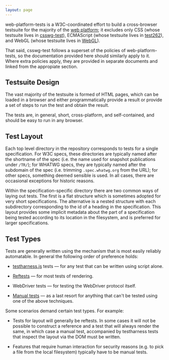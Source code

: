 ```yaml
---
layout: page
---
```


web-platform-tests is a W3C-coordinated effort to build a
cross-browser testsuite for the majority of
the [web platform][web-platform]; it excludes only CSS (whose
testsuite lives in [csswg-test][csswg-test]), ECMAScript (whose
testsuite lives in [test262][test262]), and WebGL (whose testsuite
lives in [WebGL][WebGL]).

That said, csswg-test follows a superset of the policies of
web-platform-tests, so the documentation provided here should
similarly apply to it. Where extra policies apply, they are provided
in separate documents and linked from the appropiate section.


## Testsuite Design

The vast majority of the testsuite is formed of HTML pages, which can
be loaded in a browser and either programmatically provide a result or
provide a set of steps to run the test and obtain the result.

The tests are, in general, short, cross-platform, and self-contained,
and should be easy to run in any browser.


## Test Layout

Each top level directory in the repository corresponds to tests for a
single specification. For W3C specs, these directories are typically
named after the shortname of the spec (i.e. the name used for snapshot
publications under `/TR/`); for WHATWG specs, they are typically named
after the subdomain of the spec (i.e. trimming `.spec.whatwg.org` from
the URL); for other specs, something deemed sensible is used. In all
cases, there are occasional exceptions for historic reasons.

Within the specification-specific directory there are two common ways
of laying out tests. The first is a flat structure which is sometimes
adopted for very short specifications. The alternative is a nested
structure with each subdirectory corresponding to the id of a heading
in the specification. This layout provides some implicit metadata
about the part of a specification being tested according to its
location in the filesystem, and is preferred for larger
specifications.


## Test Types

Tests are generally written using the mechanism that is most easily
reliably automatable. In general the following order of preference holds:

* [testharness.js](testharness.html) tests — for any test that can be
  written using script alone.

* [Reftests][reftests] — for most tests of rendering.

* WebDriver tests — for testing the WebDriver protocol itself.

* [Manual tests][manual-tests] — as a last resort for anything that can't be tested
  using one of the above techniques.

Some scenarios demand certain test types. For example:

* Tests for layout will generally be reftests. In some cases it will
  not be possible to construct a reference and a test that will always
  render the same, in which case a manual test, accompanied by
  testharness tests that inspect the layout via the DOM must be
  written.

* Features that require human interaction for security reasons
  (e.g. to pick a file from the local filesystem) typically have to be
  manual tests.


[reftests]: ./reftests.html
[manual-tests]: ./manual-test.html
[testharness-documentation]: ./testharness-documentation.html
[web-platform]: https://platform.html5.org
[test262]: https://github.com/tc39/test262
[csswg-test]: https://github.com/w3c/csswg-test
[webgl]: https://github.com/KhronosGroup/WebGL
